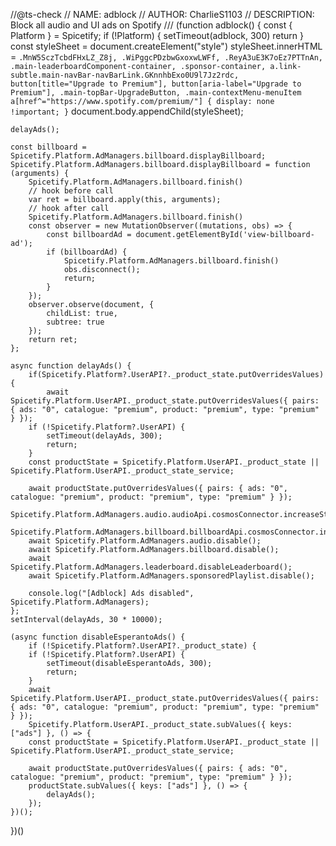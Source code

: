 //@ts-check
// NAME: adblock
// AUTHOR: CharlieS1103
// DESCRIPTION: Block all audio and UI ads on Spotify
/// <reference path="../../spicetify-cli/globals.d.ts" />
(function adblock() {
    const { Platform } = Spicetify;
    if (!Platform) {
        setTimeout(adblock, 300)
        return
    }
    const styleSheet = document.createElement("style")
    styleSheet.innerHTML =
        `
    .MnW5SczTcbdFHxLZ_Z8j, .WiPggcPDzbwGxoxwLWFf, .ReyA3uE3K7oEz7PTTnAn, .main-leaderboardComponent-container, .sponsor-container, a.link-subtle.main-navBar-navBarLink.GKnnhbExo0U9l7Jz2rdc, button[title="Upgrade to Premium"], button[aria-label="Upgrade to Premium"], .main-topBar-UpgradeButton, .main-contextMenu-menuItem a[href^="https://www.spotify.com/premium/"] {
    display: none !important;
    }
    `
    document.body.appendChild(styleSheet);
    
    delayAds();
    
    const billboard = Spicetify.Platform.AdManagers.billboard.displayBillboard;
    Spicetify.Platform.AdManagers.billboard.displayBillboard = function (arguments) {
        Spicetify.Platform.AdManagers.billboard.finish()
        // hook before call
        var ret = billboard.apply(this, arguments);
        // hook after call
        Spicetify.Platform.AdManagers.billboard.finish()
        const observer = new MutationObserver((mutations, obs) => {
            const billboardAd = document.getElementById('view-billboard-ad');
            if (billboardAd) {
                Spicetify.Platform.AdManagers.billboard.finish()
                obs.disconnect();
                return;
            }
        });
        observer.observe(document, {
            childList: true,
            subtree: true
        });
        return ret;
    };

    async function delayAds() {
        if(Spicetify.Platform?.UserAPI?._product_state.putOverridesValues) {
            await Spicetify.Platform.UserAPI._product_state.putOverridesValues({ pairs: { ads: "0", catalogue: "premium", product: "premium", type: "premium" } });
        if (!Spicetify.Platform?.UserAPI) {
            setTimeout(delayAds, 300);
            return; 
        }
        const productState = Spicetify.Platform.UserAPI._product_state || Spicetify.Platform.UserAPI._product_state_service;

        await productState.putOverridesValues({ pairs: { ads: "0", catalogue: "premium", product: "premium", type: "premium" } });
        Spicetify.Platform.AdManagers.audio.audioApi.cosmosConnector.increaseStreamTime(-100000000000);
        Spicetify.Platform.AdManagers.billboard.billboardApi.cosmosConnector.increaseStreamTime(-100000000000);
        await Spicetify.Platform.AdManagers.audio.disable();
        await Spicetify.Platform.AdManagers.billboard.disable();
        await Spicetify.Platform.AdManagers.leaderboard.disableLeaderboard();
        await Spicetify.Platform.AdManagers.sponsoredPlaylist.disable();
        
        console.log("[Adblock] Ads disabled", Spicetify.Platform.AdManagers);
    };
    setInterval(delayAds, 30 * 10000);

    (async function disableEsperantoAds() {
        if (!Spicetify.Platform?.UserAPI?._product_state) {
        if (!Spicetify.Platform?.UserAPI) {
            setTimeout(disableEsperantoAds, 300);
            return;
        }
        await Spicetify.Platform.UserAPI._product_state.putOverridesValues({ pairs: { ads: "0", catalogue: "premium", product: "premium", type: "premium" } });
        Spicetify.Platform.UserAPI._product_state.subValues({ keys: ["ads"] }, () => {
        const productState = Spicetify.Platform.UserAPI._product_state || Spicetify.Platform.UserAPI._product_state_service;

        await productState.putOverridesValues({ pairs: { ads: "0", catalogue: "premium", product: "premium", type: "premium" } });
        productState.subValues({ keys: ["ads"] }, () => {
            delayAds();
        });
    })();
})()
